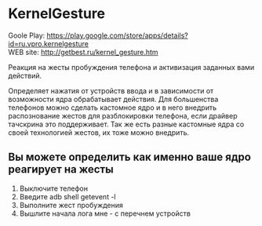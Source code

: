 # KernelGesture
Goole Play: https://play.google.com/store/apps/details?id=ru.vpro.kernelgesture  
WEB site: http://getbest.ru/kernel_gesture.htm

Реакция на жесты пробуждения телефона и активизация заданных вами действий.

Определяет нажатия от устройств ввода и в зависимости от возможности ядра обрабатывает действия.
Для большенства телефонов можно сделать кастомное ядро и в него внедрить распознование жестов для разблокировки телефона, если драйвер тачскрина это поддерживает.
Так же есть разные кастомные ядра со своей технологией жестов, их тоже можно внедрить.

## Вы можете определить как именно ваше ядро реагирует на жесты
1. Выключите телефон
2. Введите adb shell getevent -l
3. Выполните жест пробуждения
4. Вышлите начала лога мне - с перечнем устройств
